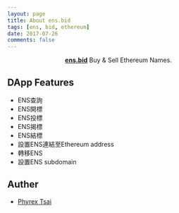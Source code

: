 ```yaml
---
layout: page
title: About ens.bid
tags: [ens, bid, ethereum]
date: 2017-07-26
comments: false
---
```

    
<center><a href="http://github.com/ens-bid"><b>ens.bid</b></a> Buy &amp; Sell Ethereum Names.</center>

## DApp Features
* ENS查詢
* ENS開標
* ENS投標
* ENS揭標
* ENS結標
* 設置ENS連結至Ethereum address
* 轉移ENS
* 設置ENS subdomain

## Auther

- [Phyrex Tsai](https://github.com/PhyrexTsai)
